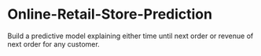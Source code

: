 # Online-Retail-Store-Prediction
Build a predictive model explaining either time until next order or revenue of next order for any customer.
